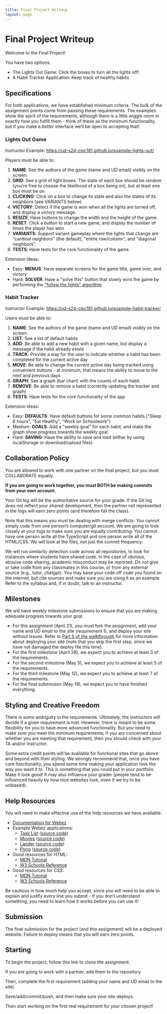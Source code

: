 ```yaml
---
title: Final Project Writeup
layout: page
---
```


# Final Project Writeup

Welcome to the Final Project!

You have two options:

- The Lights Out Game: Click the boxes to turn all the lights off!
- A Habit Tracker Application: Keep track of healthy habits

## Specifications

For both applications, we have established minimum criteria. The bulk of the assignment points come from passing these requirements. The examples show the spirit of the requirements, although there is a little wiggle room in exactly how you fulfill them - think of these as the minimum functionality, but if you make a _better_ interface we’ll be open to accepting that!

### Lights Out Game

Instructor Example: <https://ud-s24-cisc181.github.io/example-lights-out/>

Players must be able to:

1. **NAME**: See the authors of the game (name and UD email) visibly on the screen.
2. **GRID**: See a grid of light boxes. The state of each box should be random (you're free to choose the likelihood of a box being on), but at least one box must be on.
3. **CLICKING**: Click on a box to change its state and also the states of its neighbors (see VARIANTS below).
4. **VICTORY**: Detect if the game is won when all the lights are turned off, and display a victory message.
5. **RESIZE**: Have buttons to change the width and the height of the game.
6. **RESET**: Click a button to start a new game, and display the number of times the player has won
7. **VARIANTS**: Support variant gameplay where the lights that change are "cardinal neighbors" (the default), "entire row/column", and "diagonal neighbors".
8. **TESTS**: Have tests for the core functionality of the game

Extension Ideas:

- Easy: **MENUS**: Have separate screens for the game title, game over, and victory
- Hard: **SOLVER**: Have a "solve this" button that slowly wins the game by performing the ["follow the lights" algorithm](https://stackoverflow.com/questions/19795973/lights-out-game-algorithm)

### Habit Tracker

Instructor Example: <https://ud-s24-cisc181.github.io/example-habit-tracker/>

Users must be able to:

1. **NAME**: See the authors of the game (name and UD email) visibly on the screen.
2. **LIST**: See a list of default habits
3. **ADD**: Be able to add a new habit with a given name, but display a message if the habit already exists
4. **TRACK**: Provide a way for the user to indicate whether a habit has been completed for the current active day
5. **MOVE**: Be able to change the current active day being tracked using convenient buttons - at minimum, that means the ability to move to the next and previous days
6. **GRAPH**: See a graph (bar chart) with the counts of each habit
7. **REMOVE**: Be able to remove a habit (correctly updating the tracker and graph)
8. **TESTS**: Have tests for the core functionality of the app

Extension Ideas:

- Easy: **DEFAULTS**: Have default buttons for some common habits ("Sleep 8 hours", "Eat Healthy", "Work on Schoolwork")
- Medium: **GOALS**: Add a "weekly goal" for each habit, and make the graph show progress towards the weekly goal.
- Hard: **SAVING**: Have the ability to save and load (either by using localStorage or download/upload files).

## Collaboration Policy

You are allowed to work with one partner on the final project, but you must COLLABORATE equally.

**If you are going to work together, you must BOTH be making commits from your own account.**

Your Git log will be the authoritative source for your grade. If the Git log does not reflect your shared development, then the partner not represented in the logs will earn zero points (and therefore fail the class).

Note that this means you must be dealing with merge conflicts. You cannot simply code from one person’s computer/git account. We are going to look closely at your logs to make sure you are equally contributing. You cannot have one person write all the TypeScript and one person write all of the HTML/CSS. We will look at the files, not just the commit frequency.

We will run similarity detection code across all repositories, to look for instances where students have shared code. In the case of obvious, abusive code sharing, academic misconduct may be reported. Do not give or take code from any classmates in this course, or from any external source (e.g., tutor, chatgpt). You may base your code off code you found on the internet, but cite sources and make sure you are using it as an example. Refer to the syllabus and, if in doubt, talk to an instructor.

## Milestones

We will have weekly milestone submissions to ensure that you are making adequate progress towards your goal.

* For this assignment (April 21), you must fork the assignment, add your name and UD email to the site (requirement 1), and deploy your site without issues. Refer to [Part 5 of the walkthrough](https://ud-s24-cisc181.github.io/hw8-webez-basics-walkthrough/webez-basics#5-deploy-your-site) for more information about deploying your site (note that you skip the first step, since we have not damaged the deploy file this time). 
* For the first milestone (April 28), we expect you to achieve at least 3 of the requirements.
* For the second milestone (May 5), we expect you to achieve at least 5 of the requirements.
* For the third milestone (May 12), we expect you to achieve at least 7 of the requirements.
* For the final submission (May 19), we expect you to have finished everything.

## Styling and Creative Freedom

There is some ambiguity in the requirements. Ultimately, the instructors will decide if a given requirement is met. However, there is meant to be some flexibility for you to have more advanced functionality. But you need to make sure you meet the minimum requirements; if you are concerned about whether you are meeting that requirement, then you should check with your TA and/or instructor.

Some extra credit points will be available for functional sites that go above and beyond with their styling. We strongly recommend that, once you have core functionality, you spend some time making your application look the way you want it to. This is something that you could put in your portfolio. Make it look good! It may also influence your grader (people tend to be influenced heavily by how nice websites look, even if we try to be unbiased).

## Help Resources

You will need to make effective use of the help resources we have available.

- [Documentation for Webez](https://gsilber.github.io/WebEZ/)
- Example Webez applications:
  - [Task List](https://gsilber.github.io/WebEZ/example) ([source code](https://github.com/gsilber/WebEZ/tree/main/WebEZ-Example))
  - [Movies](https://gsilber.github.io/WebEZ/movies) ([source code](https://github.com/gsilber/WebEZ/tree/main/movies))
  - [Lander](https://gsilber.github.io/WebEZ/lander) ([source code](https://github.com/gsilber/WebEZ/tree/main/lander))
  - [Pong](https://gsilber.github.io/WebEZ/webpong) ([source code](https://github.com/gsilber/WebEZ/tree/main/web-pong))
- Good resources for HTML:
  - [MDN Tutorial](https://developer.mozilla.org/en-US/docs/Learn/Getting_started_with_the_web/HTML_basics)
  - [W3 Schools Reference](https://www.w3schools.com/tags/default.asp)
- Good resources for CSS:
  - [MDN Tutorial](https://developer.mozilla.org/en-US/docs/Learn/CSS/First_steps/Getting_started)
  - [W3 Schools Reference](https://www.w3schools.com/cssref/index.php)

Be cautious in how much help you accept, since you will need to be able to explain and justify every line you submit - if you don’t understand something, you need to learn how it works before you can use it!

## Submission

The final submission for the project (and this assignment) will be a deployed website. Failure to deploy means that you will earn zero points.

## Starting

To begin the project, follow this link to clone the assignment:

If you are going to work with a partner, add them to the repository.

Then, complete the first requirement (adding your name and UD email to the site).

Save/add/commit/push, and then make sure your site deploys.

Then start working on the first real requirement for your chosen project!

